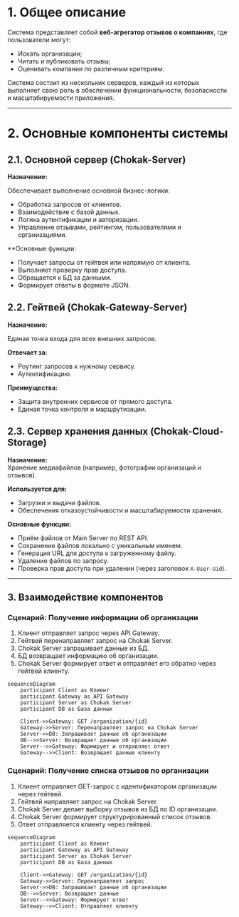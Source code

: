 # 1. Общее описание

Система представляет собой **веб-агрегатор отзывов о компаниях**, где пользователи могут:

- Искать организации;
- Читать и публиковать отзывы;
- Оценивать компании по различным критериям.

Система состоит из нескольких серверов, каждый из которых выполняет свою роль в обеспечении функциональности, безопасности и масштабируемости приложения.

---

# 2. Основные компоненты системы

## 2.1. Основной сервер (Chokak-Server)

**Назначение:**  

Обеспечивает выполнение основной бизнес-логики:

- Обработка запросов от клиентов.
- Взаимодействие с базой данных.
- Логика аутентификации и авторизации.
- Управление отзывами, рейтингом, пользователями и организациями.

**Основные функции:

- Получает запросы от гейтвея или напрямую от клиента.
- Выполняет проверку прав доступа.
- Обращается к БД за данными.
- Формирует ответы в формате JSON.

## 2.2. Гейтвей (Chokak-Gateway-Server)

**Назначение:**

Единая точка входа для всех внешних запросов. 

**Отвечает за:**

- Роутинг запросов к нужному сервису.
- Аутентификацию.

**Преимущества:**

- Защита внутренних сервисов от прямого доступа.
- Единая точка контроля и маршрутизации.

## 2.3. Сервер хранения данных (Chokak-Cloud-Storage)
**Назначение:**  
Хранение медиафайлов (например, фотографии организаций и отзывов).

**Используется для:**

- Загрузки и выдачи файлов.
- Обеспечения отказоустойчивости и масштабируемости хранения.

**Основные функции:**
- Приём файлов от Main Server по REST API.
- Сохранение файлов локально с уникальным именем.
- Генерация URL для доступа к загруженному файлу.
- Удаление файлов по запросу.
- Проверка прав доступа при удалении (через заголовок `X-User-Uid`).

---

## 3. Взаимодействие компонентов

### Сценарий: Получение информации об организации

1. Клиент отправляет запрос через API Gateway.
2. Гейтвей перенаправляет запрос на Chokak Server.
3. Chokak Server запрашивает данные из БД.
4. БД возвращает информацию об организации.
5. Chokak Server формирует ответ и отправляет его обратно через гейтвей клиенту.

```mermaid
sequenceDiagram
    participant Client as Клиент
    participant Gateway as API Gateway
    participant Server as Chokak Server
    participant DB as База данных

    Client->>Gateway: GET /organization/{id}
    Gateway->>Server: Перенаправляет запрос на Chokak Server
    Server->>DB: Запрашивает данные об организации
    DB-->>Server: Возвращает данные об организации
    Server-->>Gateway: Формирует и отправляет ответ
    Gateway-->>Client: Возвращает данные клиенту
```

### Сценарий: Получение списка отзывов по организации

1. Клиент отправляет GET-запрос с идентификатором организации через гейтвей.
2. Гейтвей направляет запрос на Chokak Server.
3. Chokak Server делает выборку отзывов из БД по ID организации.
4. Chokak Server формирует структурированный список отзывов.
5. Ответ отправляется клиенту через гейтвей.

```mermaid
sequenceDiagram
    participant Client as Клиент
    participant Gateway as API Gateway
    participant Server as Chokak Server
    participant DB as База данных

    Client->>Gateway: GET /organization/{id}
    Gateway->>Server: Перенаправляет запрос
    Server->>DB: Запрашивает данные об организации
    DB-->>Server: Возвращает данные
    Server-->>Gateway: Формирует ответ
    Gateway-->>Client: Отправляет клиенту
```
